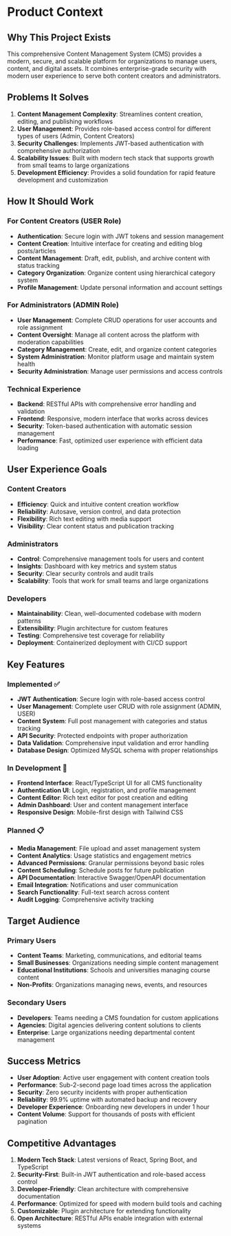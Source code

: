 # Product Context

## Why This Project Exists
This comprehensive Content Management System (CMS) provides a modern, secure, and scalable platform for organizations to manage users, content, and digital assets. It combines enterprise-grade security with modern user experience to serve both content creators and administrators.

## Problems It Solves
1. **Content Management Complexity**: Streamlines content creation, editing, and publishing workflows
2. **User Management**: Provides role-based access control for different types of users (Admin, Content Creators)
3. **Security Challenges**: Implements JWT-based authentication with comprehensive authorization
4. **Scalability Issues**: Built with modern tech stack that supports growth from small teams to large organizations
5. **Development Efficiency**: Provides a solid foundation for rapid feature development and customization

## How It Should Work

### For Content Creators (USER Role)
- **Authentication**: Secure login with JWT tokens and session management
- **Content Creation**: Intuitive interface for creating and editing blog posts/articles
- **Content Management**: Draft, edit, publish, and archive content with status tracking
- **Category Organization**: Organize content using hierarchical category system
- **Profile Management**: Update personal information and account settings

### For Administrators (ADMIN Role)
- **User Management**: Complete CRUD operations for user accounts and role assignment
- **Content Oversight**: Manage all content across the platform with moderation capabilities
- **Category Management**: Create, edit, and organize content categories
- **System Administration**: Monitor platform usage and maintain system health
- **Security Administration**: Manage user permissions and access controls

### Technical Experience
- **Backend**: RESTful APIs with comprehensive error handling and validation
- **Frontend**: Responsive, modern interface that works across devices
- **Security**: Token-based authentication with automatic session management
- **Performance**: Fast, optimized user experience with efficient data loading

## User Experience Goals

### Content Creators
- **Efficiency**: Quick and intuitive content creation workflow
- **Reliability**: Autosave, version control, and data protection
- **Flexibility**: Rich text editing with media support
- **Visibility**: Clear content status and publication tracking

### Administrators
- **Control**: Comprehensive management tools for users and content
- **Insights**: Dashboard with key metrics and system status
- **Security**: Clear security controls and audit trails
- **Scalability**: Tools that work for small teams and large organizations

### Developers
- **Maintainability**: Clean, well-documented codebase with modern patterns
- **Extensibility**: Plugin architecture for custom features
- **Testing**: Comprehensive test coverage for reliability
- **Deployment**: Containerized deployment with CI/CD support

## Key Features

### Implemented ✅
- **JWT Authentication**: Secure login with role-based access control
- **User Management**: Complete user CRUD with role assignment (ADMIN, USER)
- **Content System**: Full post management with categories and status tracking
- **API Security**: Protected endpoints with proper authorization
- **Data Validation**: Comprehensive input validation and error handling
- **Database Design**: Optimized MySQL schema with proper relationships

### In Development 🚧
- **Frontend Interface**: React/TypeScript UI for all CMS functionality
- **Authentication UI**: Login, registration, and profile management
- **Content Editor**: Rich text editor for post creation and editing
- **Admin Dashboard**: User and content management interface
- **Responsive Design**: Mobile-first design with Tailwind CSS

### Planned 📋
- **Media Management**: File upload and asset management system
- **Content Analytics**: Usage statistics and engagement metrics
- **Advanced Permissions**: Granular permissions beyond basic roles
- **Content Scheduling**: Schedule posts for future publication
- **API Documentation**: Interactive Swagger/OpenAPI documentation
- **Email Integration**: Notifications and user communication
- **Search Functionality**: Full-text search across content
- **Audit Logging**: Comprehensive activity tracking

## Target Audience

### Primary Users
- **Content Teams**: Marketing, communications, and editorial teams
- **Small Businesses**: Organizations needing simple content management
- **Educational Institutions**: Schools and universities managing course content
- **Non-Profits**: Organizations managing news, events, and resources

### Secondary Users
- **Developers**: Teams needing a CMS foundation for custom applications
- **Agencies**: Digital agencies delivering content solutions to clients
- **Enterprise**: Large organizations needing departmental content management

## Success Metrics
- **User Adoption**: Active user engagement with content creation tools
- **Performance**: Sub-2-second page load times across the application
- **Security**: Zero security incidents with proper authentication
- **Reliability**: 99.9% uptime with automated backup and recovery
- **Developer Experience**: Onboarding new developers in under 1 hour
- **Content Volume**: Support for thousands of posts with efficient pagination

## Competitive Advantages
1. **Modern Tech Stack**: Latest versions of React, Spring Boot, and TypeScript
2. **Security-First**: Built-in JWT authentication and role-based access control
3. **Developer-Friendly**: Clean architecture with comprehensive documentation
4. **Performance**: Optimized for speed with modern build tools and caching
5. **Customizable**: Plugin architecture for extending functionality
6. **Open Architecture**: RESTful APIs enable integration with external systems 